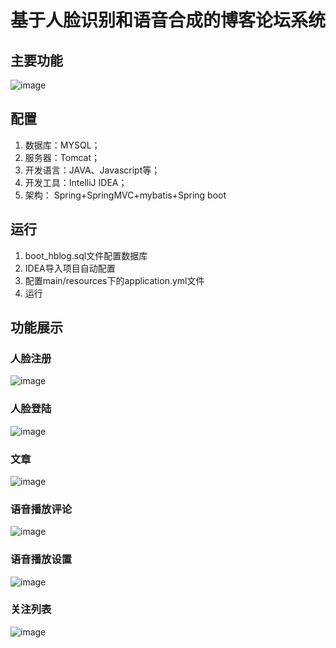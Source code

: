 # 基于人脸识别和语音合成的博客论坛系统
## 主要功能
![image](https://user-images.githubusercontent.com/77225753/144345257-323ca620-bbd2-4d69-9394-654780995c19.png)
## 配置
1. 数据库：MYSQL；
2. 服务器：Tomcat；
3. 开发语言：JAVA、Javascript等；
4. 开发工具：IntelliJ IDEA；
5. 架构： Spring+SpringMVC+mybatis+Spring boot
## 运行
1. boot_hblog.sql文件配置数据库
2. IDEA导入项目自动配置
3. 配置main/resources下的application.yml文件
4. 运行
## 功能展示
### 人脸注册
![image](https://user-images.githubusercontent.com/77225753/144346107-54f9d3ea-f1c7-49ab-ba0a-a14fa63e3e6d.png)
### 人脸登陆
![image](https://user-images.githubusercontent.com/77225753/144346154-1cfd7ba3-a019-4b30-ba7b-f5071a4446c9.png)
### 文章
![image](https://user-images.githubusercontent.com/77225753/144348286-c0bf2bf3-0b39-4e84-8a8f-e770dda0d613.png)
### 语音播放评论
![image](https://user-images.githubusercontent.com/77225753/144346182-30245c37-edbc-4d2b-b2bc-da1031ee8792.png)
### 语音播放设置
![image](https://user-images.githubusercontent.com/77225753/144346195-c410863e-c2a2-4eb6-b371-23236af7f4b0.png)
### 关注列表
![image](https://user-images.githubusercontent.com/77225753/144346343-914a2484-4e4c-4af9-be55-f1b990b3e472.png)




